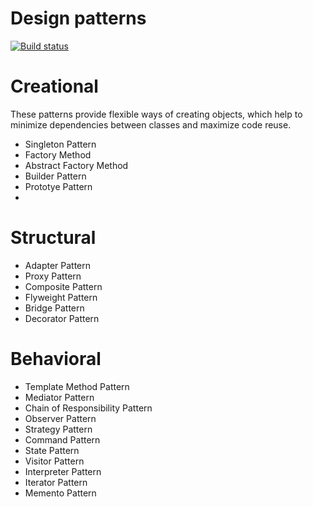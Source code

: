 # Design patterns

[![Build status](https://api.travis-ci.org/sandeepthaker/java-design-patterns.svg?branch=master)](https://travis-ci.org/sandeepthaker/java-design-patterns)

# Creational
These patterns provide flexible ways of creating objects, which help to minimize dependencies between classes and maximize code reuse.
- Singleton Pattern  
- Factory Method
- Abstract Factory Method
- Builder Pattern
- Prototye Pattern
- 
# Structural
- Adapter Pattern
- Proxy Pattern
- Composite Pattern
- Flyweight Pattern
- Bridge Pattern
- Decorator Pattern

# Behavioral
- Template Method Pattern
- Mediator Pattern
- Chain of Responsibility Pattern
- Observer Pattern
- Strategy Pattern
- Command Pattern
- State Pattern
- Visitor Pattern
- Interpreter Pattern
- Iterator Pattern
- Memento Pattern
